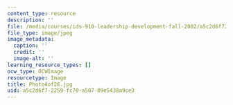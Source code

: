 ```yaml
---
content_type: resource
description: ''
file: /media/courses/ids-910-leadership-development-fall-2002/a5c2d6f72259fc70a50709e5438a9ce3_Photo4of26.jpg
file_type: image/jpeg
image_metadata:
  caption: ''
  credit: ''
  image-alt: ''
learning_resource_types: []
ocw_type: OCWImage
resourcetype: Image
title: Photo4of26.jpg
uid: a5c2d6f7-2259-fc70-a507-09e5438a9ce3
---
```

